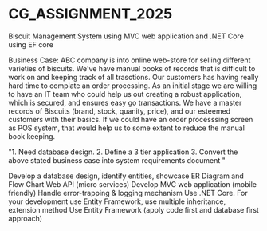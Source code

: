 # CG_ASSIGNMENT_2025
Biscuit Management System using MVC web application and .NET Core using EF core

Business Case: ABC company is into online web-store for selling different varieties of biscuits. We've have manual books of records that is difficult to work on and keeping track of all trasctions. Our customers has having really hard time to complate an order processing. As an initial stage we are willing to have an IT team who could help us out creating a robust application, which is secured, and ensures easy go transactions. We have a master records of Biscuits (brand, stock, quanity, price), and our esteemed customers with their basics. If we could have an order processsing screen as POS system, that would help us to some extent to reduce the manual book keeping. 									


"1. Need database design.
2. Define a 3 tier application
3. Convert the above stated business case into system requirements document
"								
								
Develop a database design, identify entities, showcase ER Diagram and Flow Chart
Web API (micro services) 
Develop MVC web application (mobile friendly) 
Handle error-trapping & logging mechanism
Use .NET Core. For your development use Entity Framework, use multiple inheritance, extension method
Use Entity Framework (apply code first and database first approach)





								

